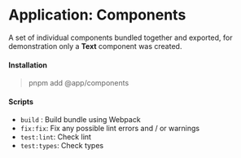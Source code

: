 # Application: Components
A set of individual components bundled together and exported, for demonstration only a **Text** component was created.


#### Installation
> pnpm add @app/components


#### Scripts
- `build` : Build bundle using Webpack
- `fix:fix`: Fix any possible lint errors and / or warnings
- `test:lint`: Check lint
- `test:types`: Check types